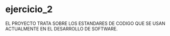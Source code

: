 # ejercicio_2
EL PROYECTO TRATA SOBRE LOS ESTANDARES DE CODIGO QUE SE USAN ACTUALMENTE EN EL DESARROLLO DE SOFTWARE.
